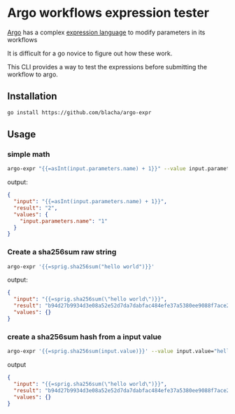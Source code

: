 # Argo workflows expression tester


[Argo]() has a complex [expression language](https://argoproj.github.io/argo-workflows/variables/#expression) to modify parameters in its workflows

It is difficult for a go novice to figure out how these work.

This CLI provides a way to test the expressions before submitting the workflow to argo.


## Installation

```bash
go install https://github.com/blacha/argo-expr
```

## Usage

### simple math

```bash
argo-expr "{{=asInt(input.parameters.name) + 1}}" --value input.parameters.name="1"
```

output:
```json
{
  "input": "{{=asInt(input.parameters.name) + 1}}",
  "result": "2",
  "values": {
    "input.parameters.name": "1"
  }
}
```


### Create a sha256sum raw string

```bash
argo-expr '{{=sprig.sha256sum("hello world")}}'
```

output:
```json
{
  "input": "{{=sprig.sha256sum(\"hello world\")}}",
  "result": "b94d27b9934d3e08a52e52d7da7dabfac484efe37a5380ee9088f7ace2efcde9",
  "values": {}
}
```

### create a sha256sum hash from a input value

```bash
argo-expr '{{=sprig.sha256sum(input.value)}}' --value input.value="hello world"
```

output
```json
{
  "input": "{{=sprig.sha256sum(\"hello world\")}}",
  "result": "b94d27b9934d3e08a52e52d7da7dabfac484efe37a5380ee9088f7ace2efcde9",
  "values": {}
}
